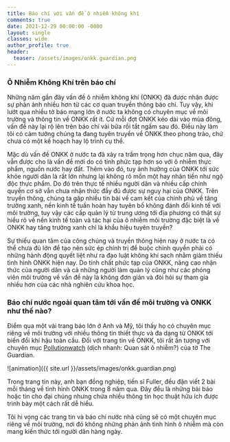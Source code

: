 ```yaml
---
title: Báo chí với vấn đề ô nhiễm không khí
comments: true
date: 2021-12-29 00:00:00 -0000
layout: single
classes: wide
author_profile: true
header:
  teaser: /assets/images/onkk.guardian.png
---
```


### Ô Nhiễm Không Khí trên báo chí

Những năm gần đây vấn đề ô nhiễm không khí (ONKK) đã được nhận được sự phản ảnh nhiều hơn từ các cơ quan truyền thông báo chí.
Tuy vậy, khi lướt qua nhiều tờ báo mạng lớn ở nước ta không có chuyên mục về môi trường và thông tin về ONKK rất ít.
Cứ mỗi đợt ONKK kéo dài vào mùa đông, vấn đề này lại rộ lên trên báo chí vài bữa rồi tắt ngấm sau đó. 
Điều này làm tôi có cảm tưởng chúng ta đang tuyên truyền về ONKK theo phong trào, chứ chưa có một kế hoạch hay lộ trình cụ thể.

Mặc dù vấn đề ONKK ở nước ta đã xảy ra trầm trọng hơn chục năm qua, 
đây vẫn được cho là vấn đề mới do có tính phức tạp hơn so với ô nhiễm thực phẩm, nguồn nước hay đất. 
Thêm vào đó, tuy ảnh hưởng của ONKK tới sức khỏe người dân là rất lớn nhưng lại không rõ mồn một hay nhãn tiền như ngộ độc thực phẩm.
Do đó trên thực tế nhiều người dân và nhiều cấp chính quyền cơ sở vẫn chưa nhận thức đầy đủ được sự nguy hại của ONKK.
Trên truyền thông, chúng ta gặp nhiều tin bài về cam kết của chính phủ về tăng trưởng xanh, 
nền kinh tế tuần hoàn hay tuyên bố không đánh đổi kinh tế
với môi trường, tuy vậy các cấp quản lý từ trung ương tới địa phương có thật 
sự hiểu rõ về nền kinh tế toàn và tác hại của ô nhiễm môi trường đặc biệt là về 
ONKK hay tăng trưởng xanh chỉ là khẩu hiệu tuyên truyền?

Sự thiếu quan tâm của công chúng và truyền thông hiện nay ở nước ta có thể chưa đủ lớn để tạo nên sức ép chính trị 
để buộc chính quyền phải có những hành động quyết liệt như ra đạo luật không khí sạch nhằm giảm thiếu tình hình ONKK hiện nay. 
Do tính chất phức tạp của ONKK, nâng cao nhận thức của người dân và cả những người làm quản lý cũng như các phóng viên môi trường về vấn đề này là không đơn giản và đòi hỏi sự tham gia nhiều hơn của các nhà nghiên cứu khoa học.

### Báo chí nước ngoài quan tâm tới vấn đề môi trường và ONKK như thế nào?

Điểm qua một vài trang báo lớn ở Anh và Mỹ, tôi thấy họ có chuyên mục riêng về môi trường 
với nhiều thông tin thiết thực và đa dạng từ ONKK tới biến đổi khí hậu toàn cầu.
Đối với trang tin về ONKK, tôi rất ấn tượng với chuyên mục [Pollutionwatch](https://www.theguardian.com/environment/series/pollutionwatch)
(dịch nhanh: Quan sát ô nhiễm?) của tờ The Guardian. 

![animation]({{ site.url }}/assets/images/onkk.guardian.png)

Trong trang tin này, anh bạn đồng nghiệp, tiến sĩ Fuller, đều đặn viết 2 bài mỗi tháng về tình hình ONKK trong 8 năm qua.
Đây đều là những bài báo hoặc tin cho đại chúng nhưng chứa nhiều thông tin học thuật hữu ích được trình bày một cách rất dễ hiểu.

Tôi hi vọng các trang tin và báo chí nước nhà cũng sẽ có một chuyên mục riêng về môi trường,
nơi đó không những phản ảnh tình hình ô nhiễm mà còn mang kiến thức tới người dân hàng ngày.
